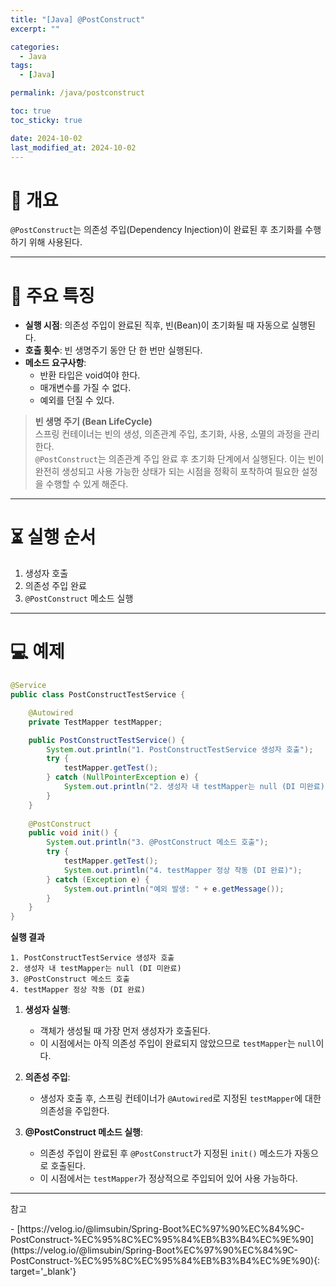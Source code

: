 ```yaml
---
title: "[Java] @PostConstruct"
excerpt: ""

categories:
  - Java
tags:
  - [Java]

permalink: /java/postconstruct

toc: true
toc_sticky: true

date: 2024-10-02
last_modified_at: 2024-10-02
---
```


# 📌 개요

`@PostConstruct`는 의존성 주입(Dependency Injection)이 완료된 후 초기화를 수행하기 위해 사용된다.

---

# 🔑 주요 특징

- **실행 시점**: 의존성 주입이 완료된 직후, 빈(Bean)이 초기화될 때 자동으로 실행된다.
- **호출 횟수**: 빈 생명주기 동안 단 한 번만 실행된다.
- **메소드 요구사항**: 
  - 반환 타입은 void여야 한다.
  - 매개변수를 가질 수 없다.
  - 예외를 던질 수 있다.

> **빈 생명 주기 (Bean LifeCycle)**  
스프링 컨테이너는 빈의 생성, 의존관계 주입, 초기화, 사용, 소멸의 과정을 관리한다.  
`@PostConstruct`는 의존관계 주입 완료 후 초기화 단계에서 실행된다. 이는 빈이 완전히 생성되고 사용 가능한 상태가 되는 시점을 정확히 포착하여 필요한 설정을 수행할 수 있게 해준다.

---

# ⏳ 실행 순서

1. 생성자 호출
2. 의존성 주입 완료
3. `@PostConstruct` 메소드 실행

---

# 💻 예제

```java
@Service
public class PostConstructTestService {

    @Autowired
    private TestMapper testMapper;

    public PostConstructTestService() {
        System.out.println("1. PostConstructTestService 생성자 호출");
        try {
            testMapper.getTest();
        } catch (NullPointerException e) {
            System.out.println("2. 생성자 내 testMapper는 null (DI 미완료)");
        }
    }
    
    @PostConstruct
    public void init() {
        System.out.println("3. @PostConstruct 메소드 호출");
        try {
            testMapper.getTest();
            System.out.println("4. testMapper 정상 작동 (DI 완료)");
        } catch (Exception e) {
            System.out.println("예외 발생: " + e.getMessage());
        }
    }
}
```

**실행 결과**
```
1. PostConstructTestService 생성자 호출
2. 생성자 내 testMapper는 null (DI 미완료)
3. @PostConstruct 메소드 호출
4. testMapper 정상 작동 (DI 완료)
```

1. **생성자 실행**: 
   - 객체가 생성될 때 가장 먼저 생성자가 호출된다.
   - 이 시점에서는 아직 의존성 주입이 완료되지 않았으므로 `testMapper`는 `null`이다.

2. **의존성 주입**:
   - 생성자 호출 후, 스프링 컨테이너가 `@Autowired`로 지정된 `testMapper`에 대한 의존성을 주입한다.

3. **@PostConstruct 메소드 실행**:
   - 의존성 주입이 완료된 후 `@PostConstruct`가 지정된 `init()` 메소드가 자동으로 호출된다.
   - 이 시점에서는 `testMapper`가 정상적으로 주입되어 있어 사용 가능하다.


---

<p class='ref'>참고</p>
- [https://velog.io/@limsubin/Spring-Boot%EC%97%90%EC%84%9C-PostConstruct-%EC%95%8C%EC%95%84%EB%B3%B4%EC%9E%90](https://velog.io/@limsubin/Spring-Boot%EC%97%90%EC%84%9C-PostConstruct-%EC%95%8C%EC%95%84%EB%B3%B4%EC%9E%90){: target='_blank'}
